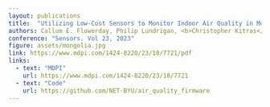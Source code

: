 ```yaml
---
layout: publications
title:  "Utilizing Low-Cost Sensors to Monitor Indoor Air Quality in Mongolian Gers"
authors: Callum E. Flowerday, Philip Lundrigan, <b>Christopher Kitras</b>, Tu Nguyen, Jaron C. Hansen
conference: "Sensors. Vol 23, 2023"
figure: assets/mongolia.jpg
link: https://www.mdpi.com/1424-8220/23/18/7721/pdf
links:
  - text: "MDPI"
    url: https://www.mdpi.com/1424-8220/23/18/7721
  - text: "Code"
    url: https://github.com/NET-BYU/air_quality_firmware
---
```

